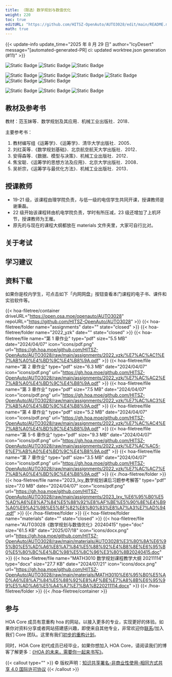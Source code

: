 ```yaml
---
title: （限选）数学规划与数值优化
weight: 220
toc: true
editURL: "https://github.com/HITSZ-OpenAuto/AUTO3028/edit/main/README.md"
math: true
---
```


{{< update-info update_time="2025 年 8 月 29 日" author="IcyDesert" message="[automated-generated-PR] ci: updated worktree.json generation (#11)" >}}


<div class="hoa-badge">

![Static Badge](https://img.shields.io/badge/%E8%80%83%E6%9F%A5%E8%AF%BE-green)
![Static Badge](https://img.shields.io/badge/%E5%AD%A6%E5%88%86（21%E7%BA%A7%E5%8F%8A%E4%B9%8B%E5%89%8D）-3-moccasin) ![Static Badge](https://img.shields.io/badge/%E5%AD%A6%E5%88%86（22%E7%BA%A7%E5%BC%80%E5%A7%8B）-2-moccasin)

![Static Badge](https://img.shields.io/badge/%E6%88%90%E7%BB%A9%E6%9E%84%E6%88%90（21%E7%BA%A7）-gold)
![Static Badge](https://img.shields.io/badge/%E4%BD%9C%E4%B8%9A-30%25-wheat)
![Static Badge](https://img.shields.io/badge/%E6%9C%9F%E6%9C%AB%E8%80%83%E8%AF%95-70%25-wheat)
![Static Badge](https://img.shields.io/badge/%E6%88%90%E7%BB%A9%E6%9E%84%E6%88%90（23%E7%BA%A7）-gold)
![Static Badge](https://img.shields.io/badge/%E4%BD%9C%E4%B8%9A-40%25-wheat)
![Static Badge](https://img.shields.io/badge/%E6%9C%9F%E6%9C%AB%E8%80%83%E8%AF%95-60%25-wheat)

![Static Badge](https://img.shields.io/badge/%E6%80%BB%E5%AD%A6%E6%97%B6（22%E7%BA%A7%E5%BC%80%E5%A7%8B）-32-gold)
![Static Badge](https://img.shields.io/badge/%E8%AE%B2%E8%AF%BE-28-wheat)
![Static Badge](https://img.shields.io/badge/%E4%B8%8A%E6%9C%BA-4-wheat)

</div>

## 教材及参考书

教材：范玉妹等．数学规划及其应用．机械工业出版社．2018．

主要参考书：

1. 教材编写组《运筹学》．《运筹学》．清华大学出版社．2005．
2. 刘红英等．《数学规划基础》．北京航空航天大学出版社．2012．
3. 安得森等．《数据、模型与决策》．机械工业出版社．2012．
4. 焦宝聪．《运筹学的思想方法及应用》．北京大学出版社．2008．
5. 吴祈宗，《运筹学与最优化方法》．机械工业出版社．2013．

## 授课教师

- 19-21 级，该课程由理学院负责，与低一级的电信学生共同开课，授课教师是谢秉磊。
- 22 级开始该课程转由机电学院负责，学时有所压减，23 级还增加了上机环节，授课教师为王雁。
- 原先的与现在的课程大纲都放在 materials 文件夹里，大家可自行比对。

## 关于考试

## 学习建议

## 资料下载

如果你是校内学生，可点击如下「内网网盘」按钮查看本门课程的电子书、课件和实验软件等。

{{< hoa-filetree/container driveURL="https://open.osa.moe/openauto/AUTO3028" repoURL="https://github.com/HITSZ-OpenAuto/AUTO3028" >}}
{{< hoa-filetree/folder name="assignments" date="" state="closed" >}}
{{< hoa-filetree/folder name="2022_yzk" date="" state="closed" >}}
{{< hoa-filetree/file name="第 1 章作业" type="pdf" size="5.5 MB" date="2024/04/07" icon="icons/pdf.png" url="https://gh.hoa.moe/github.com/HITSZ-OpenAuto/AUTO3028/raw/main/assignments/2022_yzk/%E7%AC%AC1%E7%AB%A0%E4%BD%9C%E4%B8%9A.pdf" >}}
{{< hoa-filetree/file name="第 2 章作业" type="pdf" size="6.3 MB" date="2024/04/07" icon="icons/pdf.png" url="https://gh.hoa.moe/github.com/HITSZ-OpenAuto/AUTO3028/raw/main/assignments/2022_yzk/%E7%AC%AC2%E7%AB%A0%E4%BD%9C%E4%B8%9A.pdf" >}}
{{< hoa-filetree/file name="第 3 章作业" type="pdf" size="7.5 MB" date="2024/04/07" icon="icons/pdf.png" url="https://gh.hoa.moe/github.com/HITSZ-OpenAuto/AUTO3028/raw/main/assignments/2022_yzk/%E7%AC%AC3%E7%AB%A0%E4%BD%9C%E4%B8%9A.pdf" >}}
{{< hoa-filetree/file name="第 4 章作业" type="pdf" size="5.2 MB" date="2024/04/07" icon="icons/pdf.png" url="https://gh.hoa.moe/github.com/HITSZ-OpenAuto/AUTO3028/raw/main/assignments/2022_yzk/%E7%AC%AC4%E7%AB%A0%E4%BD%9C%E4%B8%9A.pdf" >}}
{{< hoa-filetree/file name="第 5-6 章作业" type="pdf" size="9.3 MB" date="2024/04/07" icon="icons/pdf.png" url="https://gh.hoa.moe/github.com/HITSZ-OpenAuto/AUTO3028/raw/main/assignments/2022_yzk/%E7%AC%AC5-6%E7%AB%A0%E4%BD%9C%E4%B8%9A.pdf" >}}
{{< hoa-filetree/file name="第 7 章作业" type="pdf" size="3.5 MB" date="2024/04/07" icon="icons/pdf.png" url="https://gh.hoa.moe/github.com/HITSZ-OpenAuto/AUTO3028/raw/main/assignments/2022_yzk/%E7%AC%AC7%E7%AB%A0%E4%BD%9C%E4%B8%9A.pdf" >}}
{{< /hoa-filetree/folder >}}
{{< hoa-filetree/file name="2023_lxy_数学规划课后习题参考解答" type="pdf" size="7.0 MB" date="2024/04/07" icon="icons/pdf.png" url="https://gh.hoa.moe/github.com/HITSZ-OpenAuto/AUTO3028/raw/main/assignments/2023_lxy_%E6%95%B0%E5%AD%A6%E8%A7%84%E5%88%92%E8%AF%BE%E5%90%8E%E4%B9%A0%E9%A2%98%E5%8F%82%E8%80%83%E8%A7%A3%E7%AD%94.pdf" >}}
{{< /hoa-filetree/folder >}}
{{< hoa-filetree/folder name="materials" date="" state="closed" >}}
{{< hoa-filetree/file name="AUTO3028《数学规划与数值优化》20240415" type="doc" size="61.5 KB" date="2025/07/18" icon="icons/docx.png" url="https://gh.hoa.moe/github.com/HITSZ-OpenAuto/AUTO3028/raw/main/materials/AUTO3028%E3%80%8A%E6%95%B0%E5%AD%A6%E8%A7%84%E5%88%92%E4%B8%8E%E6%95%B0%E5%80%BC%E4%BC%98%E5%8C%96%E3%80%8B20240415.doc" >}}
{{< hoa-filetree/file name="MATH3010 数学规划课程教学大纲 20211114" type="docx" size="27.7 KB" date="2024/07/21" icon="icons/docx.png" url="https://gh.hoa.moe/github.com/HITSZ-OpenAuto/AUTO3028/raw/main/materials/MATH3010%E6%95%B0%E5%AD%A6%E8%A7%84%E5%88%92%E8%AF%BE%E7%A8%8B%E6%95%99%E5%AD%A6%E5%A4%A7%E7%BA%B220211114.docx" >}}
{{< /hoa-filetree/folder >}}
{{< /hoa-filetree/container >}}

## 参与

HOA Core 成员有意重构 hoa 的网站，以接入更多的专业，实现更好的体验。如果你对资料分享或者网站搭建感兴趣，即使来自其他专业，非常欢迎你[联系](mailto:hi@hoa.moe)/加入我们 Core 团队。这里有我们[初步的重构计划](https://historical-mousepad-286.notion.site/HOA-1f71751ad5fe80978c70d9e32330d7e6)。

同时，HOA Core 初代成员已经毕业，如果你想加入 HOA Core，请阅读我们的博客了解更多：[《HOA 的未来，需要你一起来书写》](https://hoa.moe/news/future-of-hoa)。

{{< callout type="" >}}
  © 版权声明：[知识共享署名-非商业性使用-相同方式共享 4.0 国际许可协议](https://creativecommons.org/licenses/by-nc-sa/4.0/)
{{< /callout >}}

